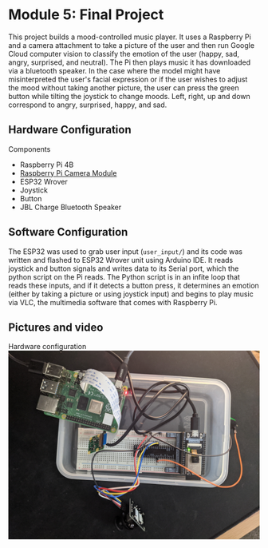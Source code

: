# Module 5: Final Project

This project builds a mood-controlled music player. It uses a Raspberry Pi and a camera attachment to take a picture of the user 
and then run Google Cloud computer vision to classify the emotion of the user (happy, sad, angry, surprised, and neutral). The Pi then
plays music it has downloaded via a bluetooth speaker. In the case where the model might have misinterpreted the user's facial expression
or if the user wishes to adjust the mood without taking another picture, the user can press the green button while tilting the joystick
to change moods. Left, right, up and down correspond to angry, surprised, happy, and sad.

## Hardware Configuration
Components
- Raspberry Pi 4B
- [Raspberry Pi Camera Module](https://www.raspberrypi.org/products/camera-module-v2/)
- ESP32 Wrover
- Joystick
- Button
- JBL Charge Bluetooth Speaker

## Software Configuration
The ESP32 was used to grab user input (`user_input/`) and its code was written and flashed to ESP32 Wrover unit using Arduino IDE. 
It reads joystick and button signals and writes data to its Serial port, which the python script on the Pi reads. The Python script is in an infite loop
that reads these inputs, and if it detects a button press, it determines an emotion (either by taking a picture or using joystick input)
and begins to play music via VLC, the multimedia software that comes with Raspberry Pi. 

## Pictures and video

Hardware configuration
![Hardware](Hardware.jpg)
